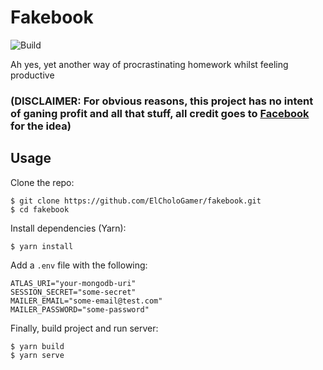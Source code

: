 # Fakebook

![Build](https://github.com/ElCholoGamer/fakebook/workflows/Build/badge.svg)

Ah yes, yet another way of procrastinating homework whilst feeling productive

### (DISCLAIMER: For obvious reasons, this project has no intent of ganing profit and all that stuff, all credit goes to [Facebook](https://facebook.com) for the idea)

## Usage

Clone the repo:

```
$ git clone https://github.com/ElCholoGamer/fakebook.git
$ cd fakebook
```

Install dependencies (Yarn):

```
$ yarn install
```

Add a `.env` file with the following:

```
ATLAS_URI="your-mongodb-uri"
SESSION_SECRET="some-secret"
MAILER_EMAIL="some-email@test.com"
MAILER_PASSWORD="some-password"
```

Finally, build project and run server:

```
$ yarn build
$ yarn serve
```
